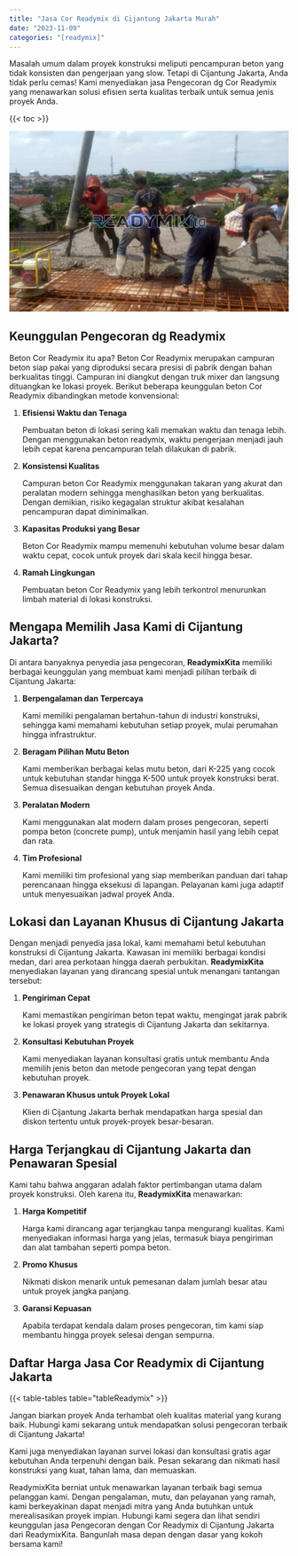 ```yaml
---
title: "Jasa Cor Readymix di Cijantung Jakarta Murah"
date: "2023-11-09"
categories: "[readymix]"
---
```


Masalah umum dalam proyek konstruksi meliputi pencampuran beton yang tidak konsisten dan pengerjaan yang slow. Tetapi di Cijantung Jakarta, Anda tidak perlu cemas! Kami menyediakan jasa Pengecoran dg Cor Readymix yang menawarkan solusi efisien serta kualitas terbaik untuk semua jenis proyek Anda.

{{< toc >}}

![Jasa Cor Readymix di Cijantung Jakarta Murah](/images/readymix/cor-readymix-10.jpg)

## Keunggulan Pengecoran dg Readymix

Beton Cor Readymix itu apa? Beton Cor Readymix merupakan campuran beton siap pakai yang diproduksi secara presisi di pabrik dengan bahan berkualitas tinggi. Campuran ini diangkut dengan truk mixer dan langsung dituangkan ke lokasi proyek. Berikut beberapa keunggulan beton Cor Readymix dibandingkan metode konvensional:

1. **Efisiensi Waktu dan Tenaga**

   Pembuatan beton di lokasi sering kali memakan waktu dan tenaga lebih. Dengan menggunakan beton readymix, waktu pengerjaan menjadi jauh lebih cepat karena pencampuran telah dilakukan di pabrik.

2. **Konsistensi Kualitas**

   Campuran beton Cor Readymix menggunakan takaran yang akurat dan peralatan modern sehingga menghasilkan beton yang berkualitas. Dengan demikian, risiko kegagalan struktur akibat kesalahan pencampuran dapat diminimalkan.

3. **Kapasitas Produksi yang Besar**

   Beton Cor Readymix mampu memenuhi kebutuhan volume besar dalam waktu cepat, cocok untuk proyek dari skala kecil hingga besar.

4. **Ramah Lingkungan**

   Pembuatan beton Cor Readymix yang lebih terkontrol menurunkan limbah material di lokasi konstruksi.

## Mengapa Memilih Jasa Kami di Cijantung Jakarta?

Di antara banyaknya penyedia jasa pengecoran, **ReadymixKita** memiliki berbagai keunggulan yang membuat kami menjadi pilihan terbaik di Cijantung Jakarta:

1. **Berpengalaman dan Terpercaya**

   Kami memiliki pengalaman bertahun-tahun di industri konstruksi, sehingga kami memahami kebutuhan setiap proyek, mulai perumahan hingga infrastruktur.

2. **Beragam Pilihan Mutu Beton**

   Kami memberikan berbagai kelas mutu beton, dari K-225 yang cocok untuk kebutuhan standar hingga K-500 untuk proyek konstruksi berat. Semua disesuaikan dengan kebutuhan proyek Anda.

3. **Peralatan Modern**

   Kami menggunakan alat modern dalam proses pengecoran, seperti pompa beton (concrete pump), untuk menjamin hasil yang lebih cepat dan rata.

4. **Tim Profesional**

   Kami memiliki tim profesional yang siap memberikan panduan dari tahap perencanaan hingga eksekusi di lapangan. Pelayanan kami juga adaptif untuk menyesuaikan jadwal proyek Anda.

## Lokasi dan Layanan Khusus di Cijantung Jakarta

Dengan menjadi penyedia jasa lokal, kami memahami betul kebutuhan konstruksi di Cijantung Jakarta. Kawasan ini memiliki berbagai kondisi medan, dari area perkotaan hingga daerah perbukitan. **ReadymixKita** menyediakan layanan yang dirancang spesial untuk menangani tantangan tersebut:

1. **Pengiriman Cepat**

   Kami memastikan pengiriman beton tepat waktu, mengingat jarak pabrik ke lokasi proyek yang strategis di Cijantung Jakarta dan sekitarnya.

2. **Konsultasi Kebutuhan Proyek**

   Kami menyediakan layanan konsultasi gratis untuk membantu Anda memilih jenis beton dan metode pengecoran yang tepat dengan kebutuhan proyek.

3. **Penawaran Khusus untuk Proyek Lokal**

   Klien di Cijantung Jakarta berhak mendapatkan harga spesial dan diskon tertentu untuk proyek-proyek besar-besaran.

## Harga Terjangkau di Cijantung Jakarta dan Penawaran Spesial

Kami tahu bahwa anggaran adalah faktor pertimbangan utama dalam proyek konstruksi. Oleh karena itu, **ReadymixKita** menawarkan:

1. **Harga Kompetitif**

   Harga kami dirancang agar terjangkau tanpa mengurangi kualitas. Kami menyediakan informasi harga yang jelas, termasuk biaya pengiriman dan alat tambahan seperti pompa beton.

2. **Promo Khusus**

   Nikmati diskon menarik untuk pemesanan dalam jumlah besar atau untuk proyek jangka panjang.

3. **Garansi Kepuasan**

   Apabila terdapat kendala dalam proses pengecoran, tim kami siap membantu hingga proyek selesai dengan sempurna.

## Daftar Harga Jasa Cor Readymix di Cijantung Jakarta

{{< table-tables table="tableReadymix" >}}

Jangan biarkan proyek Anda terhambat oleh kualitas material yang kurang baik. Hubungi kami sekarang untuk mendapatkan solusi pengecoran terbaik di Cijantung Jakarta!

Kami juga menyediakan layanan survei lokasi dan konsultasi gratis agar kebutuhan Anda terpenuhi dengan baik. Pesan sekarang dan nikmati hasil konstruksi yang kuat, tahan lama, dan memuaskan.

ReadymixKita berniat untuk menawarkan layanan terbaik bagi semua pelanggan kami. Dengan pengalaman, mutu, dan pelayanan yang ramah, kami berkeyakinan dapat menjadi mitra yang Anda butuhkan untuk merealisasikan proyek impian. Hubungi kami segera dan lihat sendiri keunggulan jasa Pengecoran dengan Cor Readymix di Cijantung Jakarta dari ReadymixKita. Bangunlah masa depan dengan dasar yang kokoh bersama kami!